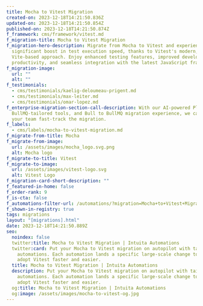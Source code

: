 ```yaml
---
title: Mocha to Vitest Migration
created-on: 2023-12-18T14:21:50.836Z
updated-on: 2023-12-18T14:21:50.854Z
published-on: 2023-12-18T14:21:50.874Z
f_framework: cms/framework/vitest.md
f_migration-title: Mocha to Vitest Migration
f_migration-hero-description: Migrate from Mocha to Vitest and experience a
  significant boost in test execution speed, thanks to Vitest's modern,
  Vite-based approach. Enjoy enhanced testing features, improved developer
  productivity, and seamless integration with the latest JavaScript frameworks.
f_migration-image:
  url: ""
  alt: ""
f_testimonials:
  - cms/testimonials/kaelig-deloumeau-prigent.md
  - cms/testimonials/max-leiter.md
  - cms/testimonials/omar-lopez.md
f_enterprise-migration-section-call-description: With our AI-powered Platform,
  BullMQ-tailored tools, and Bull to BullMQ migration experience, we can help
  your team fast-track the migration.
f_labels:
  - cms/labels/mocha-to-vitest-migration.md
f_migrate-from-title: Mocha
f_migrate-from-image:
  url: /assets/images/mocha_logo.svg.png
  alt: Mocha logo
f_migrate-to-title: Vitest
f_migrate-to-image:
  url: /assets/images/vitest-logo.svg
  alt: Vitest Logo
f_migration-card-short-description: ""
f_featured-in-home: false
f_order-rank: 9
f_is-cta: false
f_automations-filter-url: /automations/?migration=Mocha+to+Vitest+Migration
f_shown-in-registry: true
tags: migrations
layout: "[migrations].html"
date: 2023-12-18T14:21:50.889Z
seo:
  noindex: false
  twitter:title: Mocha to Vitest Migration | Intuita Automations
  twitter:card: Put your Mocha to Vitest migration on autopilot with tailored
    automations. Each automation lands a specific large-scale change to help you
    adopt Vitest faster and easier.
  title: Mocha to Vitest Migration | Intuita Automations
  description: Put your Mocha to Vitest migration on autopilot with tailored
    automations. Each automation lands a specific large-scale change to help you
    adopt Vitest faster and easier.
  og:title: Mocha to Vitest Migration | Intuita Automations
  og:image: /assets/images/mocha-to-vitest-og.jpg
---
```

